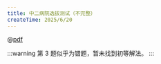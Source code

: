 ```yaml
---
title: 中二病院选拔测试（不完整）
createTime: 2025/6/20
---
```


@[pdf](/必修一必修二注意力测试.pdf)

:::warning
第 3 题似乎为错题，暂未找到初等解法。
:::
